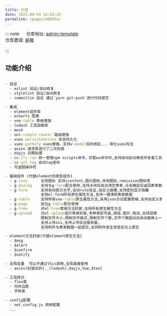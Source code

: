 ```yaml
---
title: 介绍
date: 2021-09-03 14:43:25
permalink: /pages/48b65a/
---
```


::: note &emsp;
仓库地址: [admin-template](https://e.gitee.com/tianli-web-developer/projects/276016/repos/tianli-web-developer/admin-template/sources)  </br>
仓库邀请: [链接](https://gitee.com/tianli-web-developer?invite=14d472c2f28406a467eb3bdf91735936ee0905ccb66407c18e7cde0b62298f89d243c2e46f3678cd47952deb5166e5df31a153d918ea49b0)  
<br/>
:::

## 功能介绍 <Badge text="必读" type="error" vertical="top"/>

```cmd

- 验证
  - eslint 验证/自动修复
  - stylelint 验证/自动修复
  - commitlin 验证 通过`yarn git:push`进行代码提交

- 集成
  - element组件库
  - echarts 图表
  - vxe-table 表格增强
  - lodash 工具函数库
  - mock 
  - uni-simple-router 路由增强
  - vuex-persistedstate 状态持久化
  - vuex-pathify vuex增强，支持v-model双向绑定... 简化vuex写法
  - axios 请求库进行了二次封装
  - dayjs 日期处理
  - cc-cli-run 统一管理npm scripts命令，匹配wx命令时,支持自动启动微信开发者工具
  - cc-git-tag 自动tag发布
  - 可选链操作符

- 基础组件 (代替element同类型组件)
  - g-icon      全局图标 支持iconfont,图片图标,本地图标,remixicon图标库
  - g-dialog    支持与g-form配合使用,支持关闭后自动清空表单,点击确定后返回表单数据
  - g-form      支持自动提示文字,自动rule验证,自定义插槽,支持密码显示隐藏
                支持el-form所有原生属性方法,支持一键清除表单数据
  - g-table     支持所有vxe-table原生属性方法,采用json方式配置表格,支持自定义表头和单元格,自带默认高度
  - g-page      结合g-table配合使用
  - g-tree      对el-tree常用方法封装,支持所有原生属性方法 
  - g-upload    对el-upload进行常用封装,多种类型可选,按钮.图片.拖动,支持回填
                限制文件大小,限制文件格式,限制文件个数,文件个数超出后自动替换上一个文件
                支持上传oss,支持上传后台服务器,
                支持附件与表单数据一起提交,支持附件发生改变后马上提交   

- element方法封装(代替element原生方法)
  - $msg
  - $alert
  - $confirm
  - $notify 

- 全局变量  可以不通过this调用,全局直接使用
  - axios(封装后的),_(lodash),dayjs,Vue,$tool

- 工具样式
  - flex类
  - 内外边距
  - 字体类

- config配置
  - net.config.js 网络配置
  ...
```


